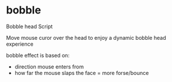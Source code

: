 # bobble
Bobble head Script

Move mouse curor over the head to enjoy a dynamic bobble head experience

bobble effect is based on:
- direction mouse enters from
- how far the mouse slaps the face = more forse/bounce
